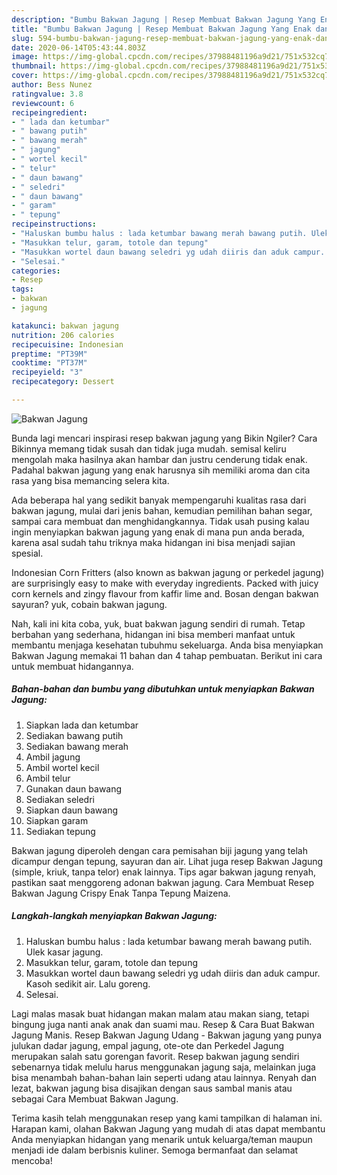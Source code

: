 ```yaml
---
description: "Bumbu Bakwan Jagung | Resep Membuat Bakwan Jagung Yang Enak dan Simpel"
title: "Bumbu Bakwan Jagung | Resep Membuat Bakwan Jagung Yang Enak dan Simpel"
slug: 594-bumbu-bakwan-jagung-resep-membuat-bakwan-jagung-yang-enak-dan-simpel
date: 2020-06-14T05:43:44.803Z
image: https://img-global.cpcdn.com/recipes/37988481196a9d21/751x532cq70/bakwan-jagung-foto-resep-utama.jpg
thumbnail: https://img-global.cpcdn.com/recipes/37988481196a9d21/751x532cq70/bakwan-jagung-foto-resep-utama.jpg
cover: https://img-global.cpcdn.com/recipes/37988481196a9d21/751x532cq70/bakwan-jagung-foto-resep-utama.jpg
author: Bess Nunez
ratingvalue: 3.8
reviewcount: 6
recipeingredient:
- " lada dan ketumbar"
- " bawang putih"
- " bawang merah"
- " jagung"
- " wortel kecil"
- " telur"
- " daun bawang"
- " seledri"
- " daun bawang"
- " garam"
- " tepung"
recipeinstructions:
- "Haluskan bumbu halus : lada ketumbar bawang merah bawang putih. Ulek kasar jagung."
- "Masukkan telur, garam, totole dan tepung"
- "Masukkan wortel daun bawang seledri yg udah diiris dan aduk campur. Kasoh sedikit air. Lalu goreng."
- "Selesai."
categories:
- Resep
tags:
- bakwan
- jagung

katakunci: bakwan jagung 
nutrition: 206 calories
recipecuisine: Indonesian
preptime: "PT39M"
cooktime: "PT37M"
recipeyield: "3"
recipecategory: Dessert

---
```



![Bakwan Jagung](https://img-global.cpcdn.com/recipes/37988481196a9d21/751x532cq70/bakwan-jagung-foto-resep-utama.jpg)

Bunda lagi mencari inspirasi resep bakwan jagung yang Bikin Ngiler? Cara Bikinnya memang tidak susah dan tidak juga mudah. semisal keliru mengolah maka hasilnya akan hambar dan justru cenderung tidak enak. Padahal bakwan jagung yang enak harusnya sih memiliki aroma dan cita rasa yang bisa memancing selera kita.

Ada beberapa hal yang sedikit banyak mempengaruhi kualitas rasa dari bakwan jagung, mulai dari jenis bahan, kemudian pemilihan bahan segar, sampai cara membuat dan menghidangkannya. Tidak usah pusing kalau ingin menyiapkan bakwan jagung yang enak di mana pun anda berada, karena asal sudah tahu triknya maka hidangan ini bisa menjadi sajian spesial.

Indonesian Corn Fritters (also known as bakwan jagung or perkedel jagung) are surprisingly easy to make with everyday ingredients. Packed with juicy corn kernels and zingy flavour from kaffir lime and. Bosan dengan bakwan sayuran? yuk, cobain bakwan jagung.


Nah, kali ini kita coba, yuk, buat bakwan jagung sendiri di rumah. Tetap berbahan yang sederhana, hidangan ini bisa memberi manfaat untuk membantu menjaga kesehatan tubuhmu sekeluarga. Anda bisa menyiapkan Bakwan Jagung memakai 11 bahan dan 4 tahap pembuatan. Berikut ini cara untuk membuat hidangannya.

<!--inarticleads1-->

##### Bahan-bahan dan bumbu yang dibutuhkan untuk menyiapkan Bakwan Jagung:

1. Siapkan  lada dan ketumbar
1. Sediakan  bawang putih
1. Sediakan  bawang merah
1. Ambil  jagung
1. Ambil  wortel kecil
1. Ambil  telur
1. Gunakan  daun bawang
1. Sediakan  seledri
1. Siapkan  daun bawang
1. Siapkan  garam
1. Sediakan  tepung


Bakwan jagung diperoleh dengan cara pemisahan biji jagung yang telah dicampur dengan tepung, sayuran dan air. Lihat juga resep Bakwan Jagung (simple, kriuk, tanpa telor) enak lainnya. Tips agar bakwan jagung renyah, pastikan saat menggoreng adonan bakwan jagung. Cara Membuat Resep Bakwan Jagung Crispy Enak Tanpa Tepung Maizena. 

<!--inarticleads2-->

##### Langkah-langkah menyiapkan Bakwan Jagung:

1. Haluskan bumbu halus : lada ketumbar bawang merah bawang putih. Ulek kasar jagung.
1. Masukkan telur, garam, totole dan tepung
1. Masukkan wortel daun bawang seledri yg udah diiris dan aduk campur. Kasoh sedikit air. Lalu goreng.
1. Selesai.


Lagi malas masak buat hidangan makan malam atau makan siang, tetapi bingung juga nanti anak anak dan suami mau. Resep &amp; Cara Buat Bakwan Jagung Manis. Resep Bakwan Jagung Udang - Bakwan jagung yang punya julukan dadar jagung, empal jagung, ote-ote dan Perkedel Jagung merupakan salah satu gorengan favorit. Resep bakwan jagung sendiri sebenarnya tidak melulu harus menggunakan jagung saja, melainkan juga bisa menambah bahan-bahan lain seperti udang atau lainnya. Renyah dan lezat, bakwan jagung bisa disajikan dengan saus sambal manis atau sebagai Cara Membuat Bakwan Jagung. 

Terima kasih telah menggunakan resep yang kami tampilkan di halaman ini. Harapan kami, olahan Bakwan Jagung yang mudah di atas dapat membantu Anda menyiapkan hidangan yang menarik untuk keluarga/teman maupun menjadi ide dalam berbisnis kuliner. Semoga bermanfaat dan selamat mencoba!
